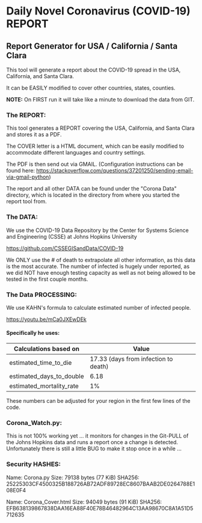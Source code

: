 # Daily Novel Coronavirus (COVID-19) REPORT

## Report Generator for USA / California / Santa Clara



This tool will generate a report about the COVID-19 spread in the USA, California, and Santa Clara.

It can be EASILY modified to cover other countries, states, counties.

**NOTE:** On FIRST run it will take like a minute to download the data from GIT.

### The REPORT:

This tool generates a REPORT covering the USA, California, and Santa Clara and stores it as a PDF.

The COVER letter is a HTML document, which can be easily modified to accommodate different languages and country settings.

The PDF is then send out via GMAIL. (Configuration instructions can be found here: https://stackoverflow.com/questions/37201250/sending-email-via-gmail-python)

The report and all other DATA can be found under the "Corona Data" directory, which is located in the directory from where you started the report tool from.

### The DATA:

We use the COVID-19 Data Repository by the Center for Systems Science and Engineering (CSSE) at Johns Hopkins University

https://github.com/CSSEGISandData/COVID-19

We ONLY use the # of death to extrapolate all other information, as this data is the most accurate. The number of infected is hugely under reported, as we did NOT have enough testing capacity as well as not being allowed to be tested in the first couple months.

### The Data PROCESSING:

We use KAHN's formula to calculate estimated number of infected people.

https://youtu.be/mCa0JXEwDEk

#### Specifically he uses:

| Calculations based on    | Value                                     |
| ------------------------ | ----------------------------------------- |
| estimated_time_to_die    | 17.33      (days from infection to death) |
| estimated_days_to_double | 6.18                                      |
| estimated_mortality_rate | 1%                                        |

These numbers can be adjusted for your region in the first few lines of the code.

### Corona_Watch.py:
This is not 100% working yet ... it monitors for changes in the Git-PULL of the Johns Hopkins data and runs a report once a change is detected. Unfortunately there is still a little BUG to make it stop once in a while ...

### Security HASHES:

Name: Corona.py
Size: 79138 bytes (77 KiB)
SHA256: 25225303CF4500325B188726AB72ADF89728EC8607BAAB2DE0264788E108E0F4

Name: Corona_Cover.html
Size: 94049 bytes (91 KiB)
SHA256: EFB638139867838DAA16EA88F40E78B46482964C13AA98670C8A1A51D5712635
